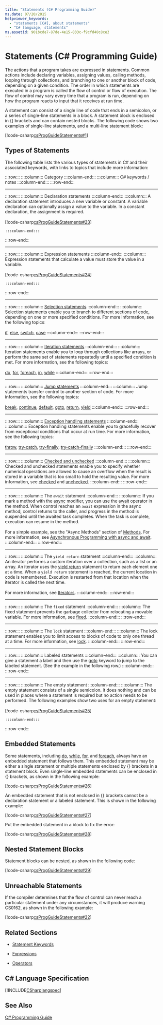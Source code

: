 ```yaml
---
title: "Statements (C# Programming Guide)"
ms.date: 07/20/2015
helpviewer_keywords: 
  - "statements [C#], about statements"
  - "C# language, statements"
ms.assetid: 901bcde7-87de-4e15-833c-f9cfd40c8ce3
---
```

# Statements (C# Programming Guide)
The actions that a program takes are expressed in statements. Common actions include declaring variables, assigning values, calling methods, looping through collections, and branching to one or another block of code, depending on a given condition. The order in which statements are executed in a program is called the flow of control or flow of execution. The flow of control may vary every time that a program is run, depending on how the program reacts to input that it receives at run time.  

 A statement can consist of a single line of code that ends in a semicolon, or a series of single-line statements in a block. A statement block is enclosed in {} brackets and can contain nested blocks. The following code shows two examples of single-line statements, and a multi-line statement block:  

 [!code-csharp[csProgGuideStatements#1](../../../csharp/programming-guide/classes-and-structs/codesnippet/CSharp/statements_1.cs)]  

## Types of Statements  
 The following table lists the various types of statements in C# and their associated keywords, with links to topics that include more information:  

:::row:::
    :::column:::
        Category
    :::column-end:::
    :::column:::
        C# keywords / notes
    :::column-end:::
:::row-end:::
* * *
:::row:::
    :::column:::
        Declaration statements
    :::column-end:::
    :::column:::
        A declaration statement introduces a new variable or constant. A variable declaration can optionally assign a value to the variable. In a constant declaration, the assignment is required.<br /><br />
         [!code-csharp[csProgGuideStatements#23](../../../csharp/programming-guide/classes-and-structs/codesnippet/CSharp/statements_2.cs)]
        
    :::column-end:::
:::row-end:::
* * *
:::row:::
    :::column:::
        Expression statements
    :::column-end:::
    :::column:::
        Expression statements that calculate a value must store the value in a variable.<br /><br />
         [!code-csharp[csProgGuideStatements#24](../../../csharp/programming-guide/classes-and-structs/codesnippet/CSharp/statements_3.cs)]
        
    :::column-end:::
:::row-end:::
* * *
:::row:::
    :::column:::
        [Selection statements](../../../csharp/language-reference/keywords/selection-statements.md)
    :::column-end:::
    :::column:::
        Selection statements enable you to branch to different sections of code, depending on one or more specified conditions. For more information, see the following topics:<br /><br /> [if](../../../csharp/language-reference/keywords/if-else.md), [else](../../../csharp/language-reference/keywords/if-else.md), [switch](../../../csharp/language-reference/keywords/switch.md), [case](../../../csharp/language-reference/keywords/switch.md)
    :::column-end:::
:::row-end:::
* * *
:::row:::
    :::column:::
        [Iteration statements](../../../csharp/language-reference/keywords/iteration-statements.md)
    :::column-end:::
    :::column:::
        Iteration statements enable you to loop through collections like arrays, or perform the same set of statements repeatedly until a specified condition is met. For more information, see the following topics:<br /><br /> [do](../../../csharp/language-reference/keywords/do.md), [for](../../../csharp/language-reference/keywords/for.md), [foreach](../../../csharp/language-reference/keywords/foreach-in.md), [in](../../../csharp/language-reference/keywords/foreach-in.md), [while](../../../csharp/language-reference/keywords/while.md)
    :::column-end:::
:::row-end:::
* * *
:::row:::
    :::column:::
        [Jump statements](../../../csharp/language-reference/keywords/jump-statements.md)
    :::column-end:::
    :::column:::
        Jump statements transfer control to another section of code. For more information, see the following topics:<br /><br /> [break](../../../csharp/language-reference/keywords/break.md), [continue](../../../csharp/language-reference/keywords/continue.md), [default](../../../csharp/language-reference/keywords/switch.md), [goto](../../../csharp/language-reference/keywords/goto.md), [return](../../../csharp/language-reference/keywords/return.md), [yield](../../../csharp/language-reference/keywords/yield.md)
    :::column-end:::
:::row-end:::
* * *
:::row:::
    :::column:::
        [Exception handling statements](../../../csharp/language-reference/keywords/exception-handling-statements.md)
    :::column-end:::
    :::column:::
        Exception handling statements enable you to gracefully recover from exceptional conditions that occur at run time. For more information, see the following topics:<br /><br /> [throw](../../../csharp/language-reference/keywords/throw.md), [try-catch](../../../csharp/language-reference/keywords/try-catch.md), [try-finally](../../../csharp/language-reference/keywords/try-finally.md), [try-catch-finally](../../../csharp/language-reference/keywords/try-catch-finally.md)
    :::column-end:::
:::row-end:::
* * *
:::row:::
    :::column:::
        [Checked and unchecked](../../../csharp/language-reference/keywords/checked-and-unchecked.md)
    :::column-end:::
    :::column:::
        Checked and unchecked statements enable you to specify whether numerical operations are allowed to cause an overflow when the result is stored in a variable that is too small to hold the resulting value. For more information, see [checked](../../../csharp/language-reference/keywords/checked.md) and [unchecked](../../../csharp/language-reference/keywords/unchecked.md).
    :::column-end:::
:::row-end:::
* * *
:::row:::
    :::column:::
        The `await` statement
    :::column-end:::
    :::column:::
        If you mark a method with the [async](../../../csharp/language-reference/keywords/async.md) modifier, you can use the [await](../../../csharp/language-reference/keywords/await.md) operator in the method. When control reaches an `await` expression in the async method, control returns to the caller, and progress in the method is suspended until the awaited task completes. When the task is complete, execution can resume in the method.<br /><br /> For a simple example, see the "Async Methods" section of [Methods](../../../csharp/programming-guide/classes-and-structs/methods.md). For more information, see [Asynchronous Programming with async and await](../../../csharp/programming-guide/concepts/async/index.md).
    :::column-end:::
:::row-end:::
* * *
:::row:::
    :::column:::
        The `yield return` statement
    :::column-end:::
    :::column:::
        An iterator performs a custom iteration over a collection, such as a list or an array. An iterator uses the [yield return](../../../csharp/language-reference/keywords/yield.md) statement to return each element one at a time. When a `yield return` statement is reached, the current location in code is remembered. Execution is restarted from that location when the iterator is called the next time.<br /><br /> For more information, see [Iterators](http://msdn.microsoft.com/library/f45331db-d595-46ec-9142-551d3d1eb1a7).
    :::column-end:::
:::row-end:::
* * *
:::row:::
    :::column:::
        The `fixed` statement
    :::column-end:::
    :::column:::
        The fixed statement prevents the garbage collector from relocating a movable variable. For more information, see [fixed](../../../csharp/language-reference/keywords/fixed-statement.md).
    :::column-end:::
:::row-end:::
* * *
:::row:::
    :::column:::
        The `lock` statement
    :::column-end:::
    :::column:::
        The lock statement enables you to limit access to blocks of code to only one thread at a time. For more information, see [lock](../../../csharp/language-reference/keywords/lock-statement.md).
    :::column-end:::
:::row-end:::
* * *
:::row:::
    :::column:::
        Labeled statements
    :::column-end:::
    :::column:::
        You can give a statement a label and then use the [goto](../../../csharp/language-reference/keywords/goto.md) keyword to jump to the labeled statement. (See the example in the following row.)
    :::column-end:::
:::row-end:::
* * *
:::row:::
    :::column:::
        The empty statement
    :::column-end:::
    :::column:::
        The empty statement consists of a single semicolon. It does nothing and can be used in places where a statement is required but no action needs to be performed. The following examples show two uses for an empty statement:<br /><br />
         [!code-csharp[csProgGuideStatements#25](../../../csharp/programming-guide/classes-and-structs/codesnippet/CSharp/statements_4.cs)]
        
    :::column-end:::
:::row-end:::

## Embedded Statements  
 Some statements, including [do](../../../csharp/language-reference/keywords/do.md), [while](../../../csharp/language-reference/keywords/while.md), [for](../../../csharp/language-reference/keywords/for.md), and [foreach](../../../csharp/language-reference/keywords/foreach-in.md), always have an embedded statement that follows them. This embedded statement may be either a single statement or multiple statements enclosed by {} brackets in a statement block. Even single-line embedded statements can be enclosed in {} brackets, as shown in the following example:  

 [!code-csharp[csProgGuideStatements#26](../../../csharp/programming-guide/classes-and-structs/codesnippet/CSharp/statements_5.cs)]  

 An embedded statement that is not enclosed in {} brackets cannot be a declaration statement or a labeled statement. This is shown in the following example:  

 [!code-csharp[csProgGuideStatements#27](../../../csharp/programming-guide/classes-and-structs/codesnippet/CSharp/statements_6.cs)]  

 Put the embedded statement in a block to fix the error:  

 [!code-csharp[csProgGuideStatements#28](../../../csharp/programming-guide/classes-and-structs/codesnippet/CSharp/statements_7.cs)]  

## Nested Statement Blocks  
 Statement blocks can be nested, as shown in the following code:  

 [!code-csharp[csProgGuideStatements#29](../../../csharp/programming-guide/classes-and-structs/codesnippet/CSharp/statements_8.cs)]  

## Unreachable Statements  
 If the compiler determines that the flow of control can never reach a particular statement under any circumstances, it will produce warning CS0162, as shown in the following example:  

 [!code-csharp[csProgGuideStatements#22](../../../csharp/programming-guide/classes-and-structs/codesnippet/CSharp/statements_9.cs)]  

## Related Sections  

- [Statement Keywords](../../../csharp/language-reference/keywords/statement-keywords.md)  

- [Expressions](../../../csharp/programming-guide/statements-expressions-operators/expressions.md)  

- [Operators](../../../csharp/programming-guide/statements-expressions-operators/operators.md)  

## C# Language Specification  
 [!INCLUDE[CSharplangspec](~/includes/csharplangspec-md.md)]  

## See Also  
 [C# Programming Guide](../../../csharp/programming-guide/index.md)
